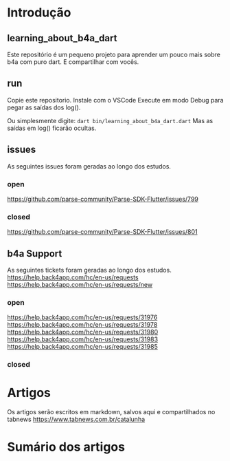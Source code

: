 # Introdução
## learning_about_b4a_dart

Este repositório é um pequeno projeto para aprender um pouco mais sobre b4a com puro dart. E compartilhar com vocês.


## run
Copie este repositorio.
Instale com o VSCode
Execute em modo Debug para pegar as saídas dos log().

Ou simplesmente digite:
`dart bin/learning_about_b4a_dart.dart`
Mas as saídas em log() ficarão ocultas.

## issues
As seguintes issues foram geradas ao longo dos estudos.

### open
https://github.com/parse-community/Parse-SDK-Flutter/issues/799

### closed
https://github.com/parse-community/Parse-SDK-Flutter/issues/801

## b4a Support
As seguintes tickets foram geradas ao longo dos estudos.
https://help.back4app.com/hc/en-us/requests
https://help.back4app.com/hc/en-us/requests/new
### open
https://help.back4app.com/hc/en-us/requests/31976
https://help.back4app.com/hc/en-us/requests/31978
https://help.back4app.com/hc/en-us/requests/31980
https://help.back4app.com/hc/en-us/requests/31983
https://help.back4app.com/hc/en-us/requests/31985
### closed

# Artigos
Os artigos serão escritos em markdown, salvos aqui e compartilhados no tabnews https://www.tabnews.com.br/catalunha

# Sumário dos artigos

